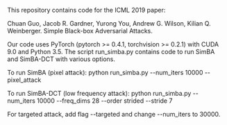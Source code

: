 This repository contains code for the ICML 2019 paper:

Chuan Guo, Jacob R. Gardner, Yurong You, Andrew G. Wilson, Kilian Q. Weinberger. Simple Black-box Adversarial Attacks.

Our code uses PyTorch (pytorch >= 0.4.1, torchvision >= 0.2.1) with CUDA 9.0 and Python 3.5. The script run_simba.py contains code to run SimBA and SimBA-DCT with various options.

To run SimBA (pixel attack):
python run_simba.py --num_iters 10000 --pixel_attack

To run SimBA-DCT (low frequency attack):
python run_simba.py --num_iters 10000 --freq_dims 28 --order strided --stride 7

For targeted attack, add flag --targeted and change --num_iters to 30000.
